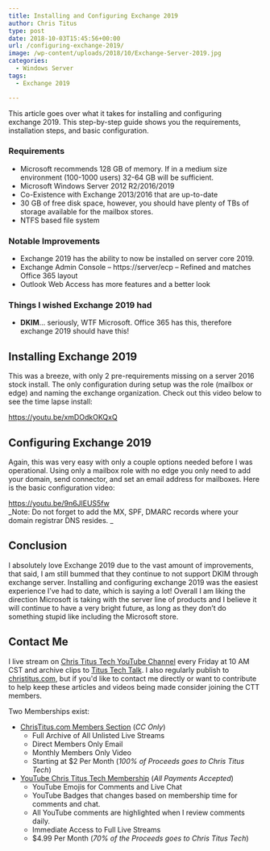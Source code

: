 ```yaml
---
title: Installing and Configuring Exchange 2019
author: Chris Titus
type: post
date: 2018-10-03T15:45:56+00:00
url: /configuring-exchange-2019/
image: /wp-content/uploads/2018/10/Exchange-Server-2019.jpg
categories:
  - Windows Server
tags:
  - Exchange 2019

---
```

This article goes over what it takes for installing and configuring exchange 2019. This step-by-step guide shows you the requirements, installation steps, and basic configuration.<!--more-->

### Requirements

  * Microsoft recommends 128 GB of memory. If in a medium size environment (100-1000 users) 32-64 GB will be sufficient.
  * Microsoft Windows Server 2012 R2/2016/2019
  * Co-Existence with Exchange 2013/2016 that are up-to-date
  * 30 GB of free disk space, however, you should have plenty of TBs of storage available for the mailbox stores.
  * NTFS based file system

### Notable Improvements

  * Exchange 2019 has the ability to now be installed on server core 2019.
  * Exchange Admin Console &#8211; https://server/ecp &#8211; Refined and matches Office 365 layout
  * Outlook Web Access has more features and a better look

### Things I wished Exchange 2019 had

  * **DKIM**&#8230; seriously, WTF Microsoft. Office 365 has this, therefore exchange 2019 should have this!

## Installing Exchange 2019

This was a breeze, with only 2 pre-requirements missing on a server 2016 stock install. The only configuration during setup was the role (mailbox or edge) and naming the exchange organization. Check out this video below to see the time lapse install:

https://youtu.be/xmDOdkOKQxQ

## Configuring Exchange 2019

Again, this was very easy with only a couple options needed before I was operational. Using only a mailbox role with no edge you only need to add your domain, send connector, and set an email address for mailboxes. Here is the basic configuration video:

https://youtu.be/9n6JlEUS5fw  
_Note: Do not forget to add the MX, SPF, DMARC records where your domain registrar DNS resides. _

## Conclusion

I absolutely love Exchange 2019 due to the vast amount of improvements, that said, I am still bummed that they continue to not support DKIM through exchange server. Installing and configuring exchange 2019 was the easiest experience I&#8217;ve had to date, which is saying a lot! Overall I am liking the direction Microsoft is taking with the server line of products and I believe it will continue to have a very bright future, as long as they don&#8217;t do something stupid like including the Microsoft store.

## Contact Me

I live stream on [Chris Titus Tech YouTube Channel][1] every Friday at 10 AM CST and archive clips to [Titus Tech Talk][2]. I also regularly publish to [christitus.com][3], but if you'd like to contact me directly or want to contribute to help keep these articles and videos being made consider joining the CTT members. 

Two Memberships exist:
- [ChrisTitus.com Members Section][4] (_CC Only_)
  - Full Archive of All Unlisted Live Streams
  - Direct Members Only Email
  - Monthly Members Only Video
  - Starting at $2 Per Month (_100% of Proceeds goes to Chris Titus Tech_)
- [YouTube Chris Titus Tech Membership][5] (_All Payments Accepted_)
  - YouTube Emojis for Comments and Live Chat
  - YouTube Badges that changes based on membership time for comments and chat.
  - All YouTube comments are highlighted when I review comments daily. 
  - Immediate Access to Full Live Streams
  - $4.99 Per Month (_70% of the Proceeds goes to Chris Titus Tech_)

 [1]: https://www.youtube.com/c/ChrisTitusTech
 [2]: https://www.youtube.com/c/ChrisTitusTechStreams
 [3]: https://christitus.com/
 [4]: https://portal.christitus.com
 [5]: https://links.christitus.com/join